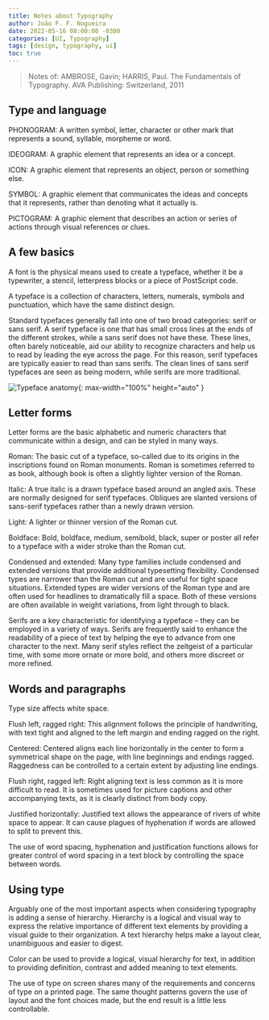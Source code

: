```yaml
---
title: Notes about Typography
author: João F. F. Nogueira
date: 2022-05-16 08:00:00 -0300
categories: [UI, Typography]
tags: [design, typography, ui]
toc: true
---
```


> Notes of: AMBROSE, Gavin; HARRIS, Paul. The Fundamentals of Typography. AVA Publishing: Switzerland, 2011

## Type and language

PHONOGRAM: A written symbol, letter, character or other mark that represents a sound, syllable, morpheme or word.

IDEOGRAM: A graphic element that represents an idea or a concept.

ICON: A graphic element that represents an object, person or something else.

SYMBOL: A graphic element that communicates the ideas and concepts that it represents, rather than denoting what it actually is.

PICTOGRAM: A graphic element that describes an action or series of actions through visual references or clues.

## A few basics

A font is the physical means used to create a typeface, whether it be a typewriter, a stencil, letterpress blocks or a piece of PostScript code.

A typeface is a collection of characters, letters, numerals, symbols and punctuation, which have the same distinct design.

Standard typefaces generally fall into one of two broad categories: serif or sans serif. A serif typeface is one that has small cross lines at the ends of the different strokes, while a sans serif does not have these. These lines, often barely noticeable, aid our ability to recognize characters and help us to read by leading the eye across the page. For this reason, serif typefaces are typically easier to read than sans serifs. The clean lines of sans serif typefaces are seen as being modern, while serifs are more traditional.

![Typeface anatomy](/posts/2022-03-11-1.png){: max-width="100%" height="auto" }

## Letter forms

Letter forms are the basic alphabetic and numeric characters that communicate within a design, and can be styled in many ways.

Roman: The basic cut of a typeface, so-called due to its origins in the inscriptions found on Roman monuments. Roman is sometimes referred to as book, although book is often a slightly lighter version of the Roman.

Italic: A true italic is a drawn typeface based around an angled axis. These are normally designed for serif typefaces. Obliques are slanted versions of sans-serif typefaces rather than a newly drawn version.

Light: A lighter or thinner version of the Roman cut.

Boldface: Bold, boldface, medium, semibold, black, super or poster all refer to a typeface with a wider stroke than the Roman cut.

Condensed and extended: Many type families include condensed and extended versions that provide additional typesetting flexibility. Condensed types are narrower than the Roman cut and are useful for tight space situations. Extended types are wider versions of the Roman type and are often used for headlines to dramatically fill a space. Both of these versions are often available in weight variations, from light through to black.

Serifs are a key characteristic for identifying a typeface – they can be employed in a variety of ways. Serifs are frequently said to enhance the readability of a piece of text by helping the eye to advance from one character to the next. Many serif styles reflect the zeitgeist of a particular time, with some more ornate or more bold, and others more discreet or more refined.

## Words and paragraphs

Type size affects white space.

Flush left, ragged right: This alignment follows the principle of handwriting, with text tight and aligned to the left margin and ending ragged on the right.

Centered: Centered aligns each line horizontally in the center to form a symmetrical shape on the page, with line beginnings and endings ragged. Raggedness can be controlled to a certain extent by adjusting line endings.

Flush right, ragged left: Right aligning text is less common as it is more difficult to read. It is sometimes used for picture captions and other accompanying texts, as it is clearly distinct from body copy.

Justified horizontally: Justified text allows the appearance of rivers of white space to appear. It can cause plagues of hyphenation if words are allowed to split to prevent this.

The use of word spacing, hyphenation and justification functions allows for greater control of word spacing in a text block by controlling the space between words.

## Using type

Arguably one of the most important aspects when considering typography is adding a sense of hierarchy. Hierarchy is a logical and visual way to express the relative importance of different text elements by providing a visual guide to their organization. A text hierarchy helps make a layout clear, unambiguous and easier to digest.

Color can be used to provide a logical, visual hierarchy for text, in addition to providing definition, contrast and added meaning to text elements.

The use of type on screen shares many of the requirements and concerns of type on a printed page. The same thought patterns govern the use of layout and the font choices made, but the end result is a little less controllable.
